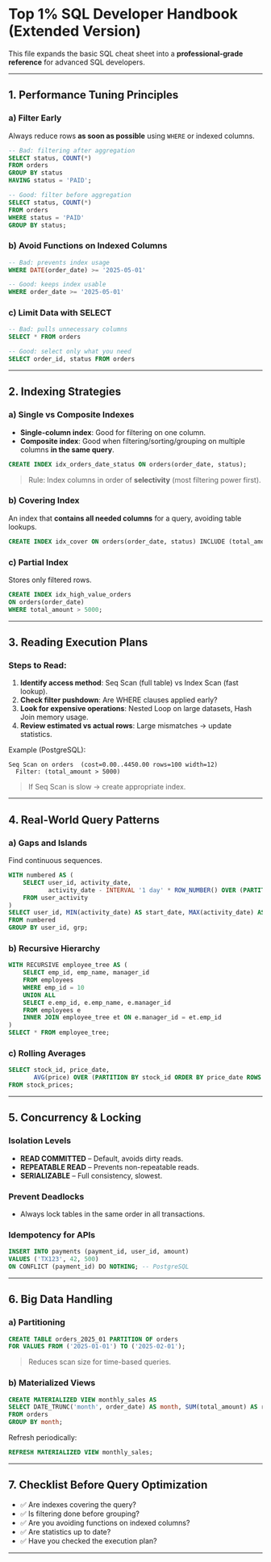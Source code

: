 
# Top 1% SQL Developer Handbook (Extended Version)

This file expands the basic SQL cheat sheet into a **professional-grade reference** for advanced SQL developers.

---

## 1. Performance Tuning Principles

### a) Filter Early
Always reduce rows **as soon as possible** using `WHERE` or indexed columns.
```sql
-- Bad: filtering after aggregation
SELECT status, COUNT(*)
FROM orders
GROUP BY status
HAVING status = 'PAID';

-- Good: filter before aggregation
SELECT status, COUNT(*)
FROM orders
WHERE status = 'PAID'
GROUP BY status;
```

### b) Avoid Functions on Indexed Columns
```sql
-- Bad: prevents index usage
WHERE DATE(order_date) >= '2025-05-01'

-- Good: keeps index usable
WHERE order_date >= '2025-05-01'
```

### c) Limit Data with SELECT
```sql
-- Bad: pulls unnecessary columns
SELECT * FROM orders

-- Good: select only what you need
SELECT order_id, status FROM orders
```

---

## 2. Indexing Strategies

### a) Single vs Composite Indexes
- **Single-column index**: Good for filtering on one column.
- **Composite index**: Good when filtering/sorting/grouping on multiple columns **in the same query**.

```sql
CREATE INDEX idx_orders_date_status ON orders(order_date, status);
```
> Rule: Index columns in order of **selectivity** (most filtering power first).

### b) Covering Index
An index that **contains all needed columns** for a query, avoiding table lookups.
```sql
CREATE INDEX idx_cover ON orders(order_date, status) INCLUDE (total_amount);
```

### c) Partial Index
Stores only filtered rows.
```sql
CREATE INDEX idx_high_value_orders
ON orders(order_date)
WHERE total_amount > 5000;
```

---

## 3. Reading Execution Plans

### Steps to Read:
1. **Identify access method**: Seq Scan (full table) vs Index Scan (fast lookup).
2. **Check filter pushdown**: Are WHERE clauses applied early?
3. **Look for expensive operations**: Nested Loop on large datasets, Hash Join memory usage.
4. **Review estimated vs actual rows**: Large mismatches → update statistics.

Example (PostgreSQL):
```
Seq Scan on orders  (cost=0.00..4450.00 rows=100 width=12)
  Filter: (total_amount > 5000)
```
> If Seq Scan is slow → create appropriate index.

---

## 4. Real-World Query Patterns

### a) Gaps and Islands
Find continuous sequences.
```sql
WITH numbered AS (
    SELECT user_id, activity_date,
           activity_date - INTERVAL '1 day' * ROW_NUMBER() OVER (PARTITION BY user_id ORDER BY activity_date) AS grp
    FROM user_activity
)
SELECT user_id, MIN(activity_date) AS start_date, MAX(activity_date) AS end_date
FROM numbered
GROUP BY user_id, grp;
```

### b) Recursive Hierarchy
```sql
WITH RECURSIVE employee_tree AS (
    SELECT emp_id, emp_name, manager_id
    FROM employees
    WHERE emp_id = 10
    UNION ALL
    SELECT e.emp_id, e.emp_name, e.manager_id
    FROM employees e
    INNER JOIN employee_tree et ON e.manager_id = et.emp_id
)
SELECT * FROM employee_tree;
```

### c) Rolling Averages
```sql
SELECT stock_id, price_date,
       AVG(price) OVER (PARTITION BY stock_id ORDER BY price_date ROWS BETWEEN 6 PRECEDING AND CURRENT ROW) AS avg_7d
FROM stock_prices;
```

---

## 5. Concurrency & Locking

### Isolation Levels
- **READ COMMITTED** – Default, avoids dirty reads.
- **REPEATABLE READ** – Prevents non-repeatable reads.
- **SERIALIZABLE** – Full consistency, slowest.

### Prevent Deadlocks
- Always lock tables in the same order in all transactions.

### Idempotency for APIs
```sql
INSERT INTO payments (payment_id, user_id, amount)
VALUES ('TX123', 42, 500)
ON CONFLICT (payment_id) DO NOTHING; -- PostgreSQL
```

---

## 6. Big Data Handling

### a) Partitioning
```sql
CREATE TABLE orders_2025_01 PARTITION OF orders
FOR VALUES FROM ('2025-01-01') TO ('2025-02-01');
```
> Reduces scan size for time-based queries.

### b) Materialized Views
```sql
CREATE MATERIALIZED VIEW monthly_sales AS
SELECT DATE_TRUNC('month', order_date) AS month, SUM(total_amount) AS revenue
FROM orders
GROUP BY month;
```
Refresh periodically:
```sql
REFRESH MATERIALIZED VIEW monthly_sales;
```

---

## 7. Checklist Before Query Optimization
- ✅ Are indexes covering the query?
- ✅ Is filtering done before grouping?
- ✅ Are you avoiding functions on indexed columns?
- ✅ Are statistics up to date?
- ✅ Have you checked the execution plan?

---
